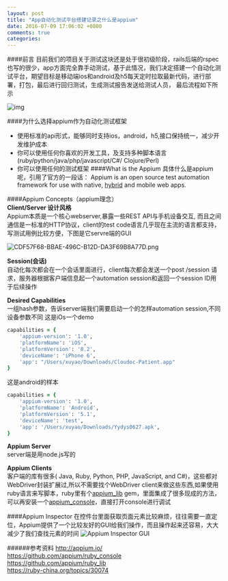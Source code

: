```yaml
---
layout: post
title: "App自动化测试平台搭建记录之什么是appium"
date: 2016-07-09 17:06:02 +0800
comments: true
categories: 
---
```

####前言
目前我们的项目关于测试这块还是处于很初级阶段，rails后端的rspec也写的很少，app方面完全靠手动测试，基于此情况，我们决定搭建一个自动化测试平台，期望目标是移动端ios和android及h5每天定时拉取最新代码，进行部署，打包，最后进行回归测试，生成测试报告发送给测试人员，
最后流程如下所示
<!-- more -->
![img](http://blog.1nongfu.com/appium%E5%B7%A5%E4%BD%9C%E6%B5%81%E7%A8%8B%E5%9B%BE%20%281%29.png)

####为什么选择appium作为自动化测试框架
*   使用标准的api形式，能够同时支持ios，android，h5,接口保持统一，减少开发维护成本
*   你可以使用任何你喜欢的开发工具，及支持多种脚本语言(ruby/python/java/php/javascript/C#/ Clojure/Perl)  
*   你可以使用任何的测试框架
####What is the Appium
具体什么是appium呢，引用了官方的一段话：
  Appium is an open source test automation framework for use with native, [hybrid](http://appium.io/slate/en/master/#hybrid.md) and mobile web apps.

####Appium Concepts（appium理念）  
**Client/Server 设计风格**   
   Appium本质是一个核心webserver,暴露一些REST API与手机设备交互, 而且之间通信是一标准的HTTP协议，client的test code语言几乎现在主流的语言都支持，写测试用例比较方便，下图是它servre端的GUI

![CDF57F68-BBAE-496C-B12D-DA3F69B8A77D.png](http://blog.1nongfu.com/CDF57F68-BBAE-496C-B12D-DA3F69B8A77D.png)


**Session(会话)**  
  自动化每次都会在一个会话里面进行，client每次都会发送一个post /session 请求，服务器根据客户端信息起一个automation session和返回一个session ID用于后续操作

**Desired Capabilities**  
  一组hash参数，告诉server端我们需要启动一个的怎样automation session,不同设备参数不同
这是iOs一个demo
```ruby
capabilities = {
	'appium-version': '1.0',
	'platformName': 'iOS',
	'platformVersion': '8.2',
	'deviceName': 'iPhone 6',
	'app': "/Users/xuyao/Downloads/Cloudoc-Patient.app"
}
```
这是android的样本
```ruby
capabilities = {
	'appium-version': '1.0',
	'platformName': 'Android',
	'platformVersion': '5.1',
	'deviceName': 'test',
	'app': '/Users/xuyao/Downloads/Yydys0627.apk',
}
```

**Appium Server**  
  server端是用node.js写的

**Appium Clients**  
  客户端的库有很多( Java, Ruby, Python, PHP, JavaScript, and C#)，这些都对WebDriver封装扩展过,所以不需要找个WebDriver client来做这些东西,如果使用ruby语言来写脚本，ruby里有个[appium_lib](https://rubygems.org/gems/appium_lib) gem，里面集成了很多现成的方法，可以再安装一个[appium_console](https://github.com/appium/ruby_console)，直接打开console进行调试

####Appium Inspector
在控件台里面获取页面元素比较麻烦，往往需要一直定位，Appium提供了一个比较友好的GUI给我们操作，而且操作起来还容易，大大减少了我们查找元素的时间
![Appium Inspector GUI](http://blog.1nongfu.com/1796624-36371e4f4fe1beb2.jpeg)

######参考资料
http://appium.io/  
https://github.com/appium/ruby_console  
https://github.com/appium/ruby_lib  
https://ruby-china.org/topics/30074
